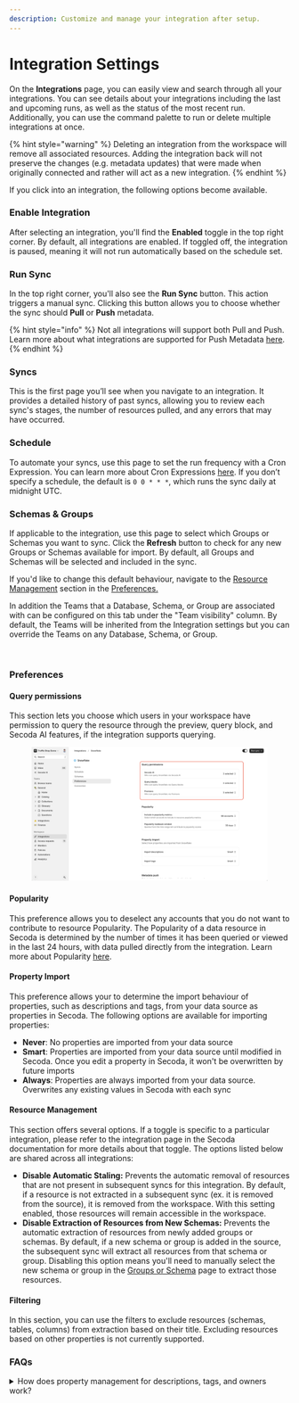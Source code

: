 ```yaml
---
description: Customize and manage your integration after setup.
---
```


# Integration Settings

On the **Integrations** page, you can easily view and search through all your integrations. You can see details about your integrations including the last and upcoming runs, as well as the status of the most recent run. Additionally, you can use the command palette to run or delete multiple integrations at once.

{% hint style="warning" %}
Deleting an integration from the workspace will remove all associated resources. Adding the integration back will not preserve the changes (e.g. metadata updates) that were made when originally connected and rather will act as a new integration.
{% endhint %}

If you click into an integration, the following options become available.

### Enable Integration

After selecting an integration, you'll find the **Enabled** toggle in the top right corner. By default, all integrations are enabled. If toggled off, the integration is paused, meaning it will not run automatically based on the schedule set.

### Run Sync

In the top right corner, you'll also see the **Run Sync** button. This action triggers a manual sync. Clicking this button allows you to choose whether the sync should **Pull** or **Push** metadata.

{% hint style="info" %}
Not all integrations will support both Pull and Push. Learn more about what integrations are supported for Push Metadata [here](push-metadata-to-source.md).
{% endhint %}

### Syncs

This is the first page you’ll see when you navigate to an integration. It provides a detailed history of past syncs, allowing you to review each sync's stages, the number of resources pulled, and any errors that may have occurred.

### Schedule

To automate your syncs, use this page to set the run frequency with a Cron Expression. You can learn more about Cron Expressions [here](https://crontab.guru/). If you don’t specify a schedule, the default is `0 0 * * *`, which runs the sync daily at midnight UTC.

### Schemas & Groups

If applicable to the integration, use this page to select which Groups or Schemas you want to sync. Click the **Refresh** button to check for any new Groups or Schemas available for import. By default, all Groups and Schemas will be selected and included in the sync.

If you'd like to change this default behaviour, navigate to the [Resource Management](integration-settings.md#resource-management) section in the [Preferences.](integration-settings.md#preferences)

In addition the Teams that a Database, Schema, or Group are associated with can be configured on this tab under the "Team visibility" column. By default, the Teams will be inherited from the Integration settings but you can override the Teams on any Database, Schema, or Group.

<figure><img src="https://secoda-public-media-assets.s3.amazonaws.com/fccf81f7-f9b1-443f-9e3a-41301152545b.png" alt=""><figcaption></figcaption></figure>

### Preferences

#### Query permissions

This section lets you choose which users in your workspace have permission to query the resource through the preview, query block, and Secoda AI features, if the integration supports querying.

<figure><img src="../.gitbook/assets/image.png" alt=""><figcaption></figcaption></figure>

#### Popularity

This preference allows you to deselect any accounts that you do not want to contribute to resource Popularity. The Popularity of a data resource in Secoda is determined by the number of times it has been queried or viewed in the last 24 hours, with data pulled directly from the integration. Learn more about Popularity [here](../features/popularity.md).

#### Property Import

This preference allows your to determine the import behaviour of properties, such as descriptions and tags, from your data source as properties in Secoda. The following options are available for importing properties:

* **Never**: No properties are imported from your data source
* **Smart**: Properties are imported from your data source until modified in Secoda. Once you edit a property in Secoda, it won't be overwritten by future imports
* **Always**: Properties are always imported from your data source. Overwrites any existing values in Secoda with each sync

#### Resource Management

This section offers several options. If a toggle is specific to a particular integration, please refer to the integration page in the Secoda documentation for more details about that toggle. The options listed below are shared across all integrations:

* **Disable Automatic Staling:** Prevents the automatic removal of resources that are not present in subsequent syncs for this integration. By default, if a resource is not extracted in a subsequent sync (ex. it is removed from the source), it is removed from the workspace. With this setting enabled, those resources will remain accessible in the workspace.
* **Disable Extraction of Resources from New Schemas:** Prevents the automatic extraction of resources from newly added groups or schemas. By default, if a new schema or group is added in the source, the subsequent sync will extract all resources from that schema or group. Disabling this option means you'll need to manually select the new schema or group in the [Groups or Schema](integration-settings.md#groups-or-schemas) page to extract those resources.

#### Filtering

In this section, you can use the filters to exclude resources (schemas, tables, columns) from extraction based on their title. Excluding resources based on other properties is not currently supported.

### FAQs

<details>

<summary>How does property management for descriptions, tags, and owners work?</summary>

Secoda uses change tracking to determine the source of truth for properties like descriptions, owners, and tags.

The source property is used when:

* Property is empty in Secoda
* Property hasn't been modified by users in Secoda
* Source provides new data

User modifications are preserved in Secoda when:

* Users have manually edited the property in Secoda

Additional cases:

* First sync: Source data populates all empty properties
* Empty source values: Don't overwrite existing Secoda data
* Compliance integrations (e.g., Cyera, and Dataplex): Tags are appended rather than replaced

The system prioritizes preserving user curation while allowing source systems to populate and update unmodified properties.

</details>
